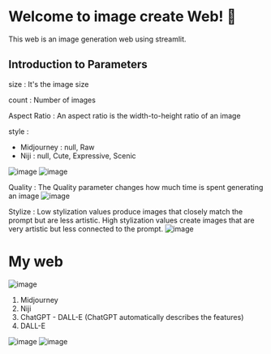 # Welcome to image create Web! 👋
This web is an image generation web using streamlit.

## Introduction to Parameters
size : It's the image size

count : Number of images

Aspect Ratio : An aspect ratio is the width-to-height ratio of an image

style :
- Midjourney : null, Raw
- Niji : null, Cute, Expressive, Scenic

![image](https://github.com/Lee-Siyoung/chatgpt-wiht-dalle/assets/57993534/0937cf42-e9d8-4d1e-a0dc-10d54c75163f)
![image](https://github.com/Lee-Siyoung/chatgpt-wiht-dalle/assets/57993534/043e4fd2-dc41-4cc3-b5cb-76b9be90b541)

Quality : The Quality parameter changes how much time is spent generating an image
![image](https://github.com/Lee-Siyoung/chatgpt-wiht-dalle/assets/57993534/3ff92b91-351b-4792-b0aa-e383fd67916c)

Stylize : Low stylization values produce images that closely match the prompt but are less artistic. High stylization values create images that are very artistic but less connected to the prompt.
![image](https://github.com/Lee-Siyoung/chatgpt-wiht-dalle/assets/57993534/071b2dda-6380-433f-bb02-69338c32bf8e)

# My web
![image](https://github.com/Lee-Siyoung/chatgpt-wiht-dalle/assets/57993534/3ec36d8e-9027-4066-96fb-ae5180b9fac2)

1. Midjourney
2. Niji
3. ChatGPT - DALL-E (ChatGPT automatically describes the features)
4. DALL-E

![image](https://github.com/Lee-Siyoung/chatgpt-wiht-dalle/assets/57993534/c770b665-5316-41ae-80e8-cce538f2798e)
![image](https://github.com/Lee-Siyoung/chatgpt-wiht-dalle/assets/57993534/4bf66d01-36f2-4d66-9165-13834afb2133)
